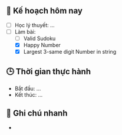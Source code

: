 
## 🎯 Kế hoạch hôm nay
- [ ] Học lý thuyết: ...
- [ ] Làm bài:
  - [ ] Valid Sudoku
  - [x] Happy Number
  - [x] Largest 3-same digit Number in string

## 🕒 Thời gian thực hành
- Bắt đầu: ...
- Kết thúc: ...

## 🧠 Ghi chú nhanh
- 
